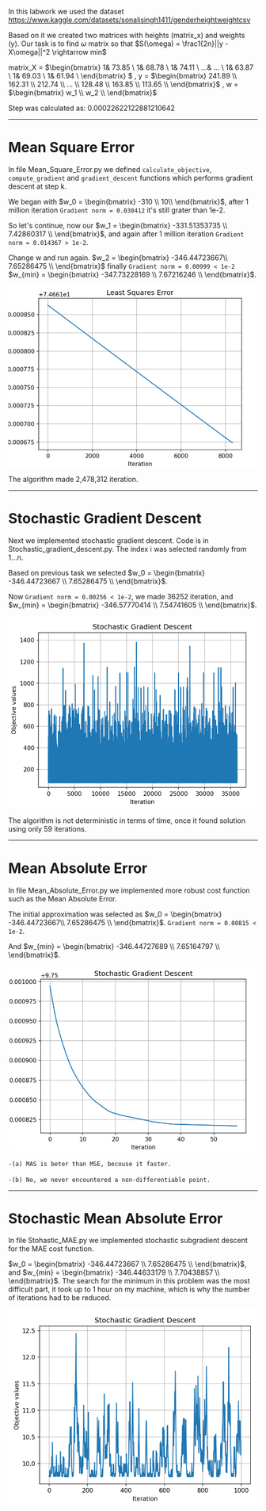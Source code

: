 In this labwork we used the dataset
https://www.kaggle.com/datasets/sonalisingh1411/genderheightweightcsv

Based on it we created two matrices with heights (matrix_x) and weights (y). Our task is to find $\omega$ matrix so that
$S(\omega) = \frac1{2n}||y - X\omega||^2 \rightarrow min$  

matrix_X = $\begin{bmatrix}
1& 73.85 \\
1& 68.78 \\
1& 74.11 \\
...& ... \\
1& 63.87 \\
1& 69.03 \\
1& 61.94 \\
\end{bmatrix} $ , y = $\begin{bmatrix}
241.89 \\
162.31 \\
212.74 \\
...    \\
128.48 \\
163.85 \\
113.65 \\
\end{bmatrix}$ , w = $\begin{bmatrix}
w_1 \\
w_2 \\
\end{bmatrix}$

Step was calculated as:  0.00022622122881210642

***
# Mean Square Error

In file Mean_Square_Error.py we defined `calculate_objective`, `compute_gradient` and `gradient_descent`
functions which performs gradient descent at step k.

We began with $w_0 = \begin{bmatrix}
-310 \\ 
10\\
\end{bmatrix}$, after 1 million iteration `Gradient norm = 0.030412` it's still grater than 1e-2. 

So let's continue, now our $w_1 = \begin{bmatrix}
-331.51353735 \\ 
7.42860317 \\
\end{bmatrix}$, and again after 1 million iteration `Gradient norm = 0.014367 > 1e-2`. 

Change w and run again.
$w_2 = \begin{bmatrix}
-346.44723667\\ 
7.65286475 \\
\end{bmatrix}$ finally `Gradient norm = 0.00999 < 1e-2` $w_{min} = 
\begin{bmatrix}
-347.73228169 \\ 
7.67216246 \\
\end{bmatrix}$.

![img.png](images/img.png)

The algorithm made 2,478,312 iteration. 

***
# Stochastic Gradient Descent

Next we implemented stochastic gradient descent. Code is in Stochastic_gradient_descent.py. The index i was selected randomly from 1...n.

Based on previous task we selected $w_0 = \begin{bmatrix}
-346.44723667 \\ 
7.65286475 \\
\end{bmatrix}$.

Now `Gradient norm = 0.00256 < 1e-2`, we made 36252 iteration, and $w_{min} = 
\begin{bmatrix}
-346.57770414 \\ 
7.54741605 \\
\end{bmatrix}$.

![img_1.png](images/img_1.png)

The algorithm is not deterministic in terms of time, once it found solution using only 59 iterations.
***

# Mean Absolute Error
In file Mean_Absolute_Error.py we implemented more robust cost function such as the Mean
Absolute Error.

The initial approximation was selected as $w_0 = \begin{bmatrix}
-346.44723667\\ 
7.65286475 \\
\end{bmatrix}$. `Gradient norm = 0.00815 < 1e-2`.

And $w_{min} = 
\begin{bmatrix}
-346.44727689 \\ 
7.65164797 \\
\end{bmatrix}$.

![img_2.png](images/img_2.png)

    -(a) MAS is beter than MSE, becouse it faster.

    -(b) No, we never encountered a non-differentiable point.



***
# Stochastic Mean Absolute Error
In file Stohastic_MAE.py we implemented stochastic subgradient descent for the MAE cost function.

$w_0 = \begin{bmatrix}
-346.44723667 \\ 
7.65286475 \\
\end{bmatrix}$, and  $w_{min} = 
\begin{bmatrix}
-346.44633179 \\ 
7.70438857 \\
\end{bmatrix}$. The search for the minimum in this problem was the most difficult part, it took up to 1 hour on my machine, which is why the number of iterations had to be reduced.

![img_3.png](images/img_3.png)
